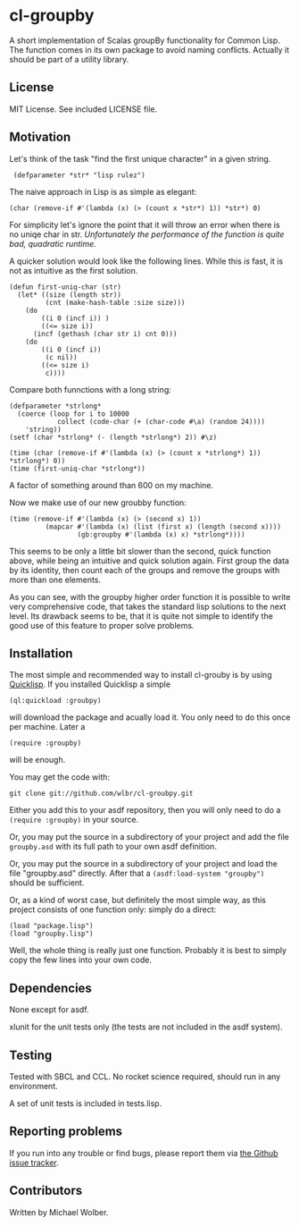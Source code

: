 cl-groupby
==========
A short implementation of Scalas groupBy functionality 
for Common Lisp. The function comes in its own package to avoid naming conflicts. 
Actually it should be part of a utility library.

License
-------
MIT License. See included LICENSE file.

Motivation
----------
Let's think of the task "find the first unique character" in a given string.

     (defparameter *str* "lisp rulez")

The naive approach in Lisp is as simple as elegant:
   
    (char (remove-if #'(lambda (x) (> (count x *str*) 1)) *str*) 0)

For simplicity let's ignore the point that it will throw an error when there is no uniqe char in str. 
_Unfortunately the performance of the function is quite bad, quadratic runtime._

A quicker solution would look like the following lines. While this _is_ fast, it is not as intuitive as the first solution.

    (defun first-uniq-char (str)
      (let* ((size (length str))
             (cnt (make-hash-table :size size)))
        (do
            ((i 0 (incf i)) )
            ((<= size i))
          (incf (gethash (char str i) cnt 0)))
        (do 
            ((i 0 (incf i))
             (c nil))
            ((<= size i) 
             c))))

Compare both funnctions with a long string:

    (defparameter *strlong* 
      (coerce (loop for i to 10000
                collect (code-char (+ (char-code #\a) (random 24)))) 
        'string))
    (setf (char *strlong* (- (length *strlong*) 2)) #\z)

    (time (char (remove-if #'(lambda (x) (> (count x *strlong*) 1)) *strlong*) 0))
    (time (first-uniq-char *strlong*))

A factor of something around than 600 on my machine.

Now we make use of our new groubby function:

    (time (remove-if #'(lambda (x) (> (second x) 1)) 
             (mapcar #'(lambda (x) (list (first x) (length (second x)))) 
                     (gb:groupby #'(lambda (x) x) *strlong*))))

This seems to be only a little bit slower than the second, quick function above, 
while being an intuitive and quick solution again. First group the data by 
its identity, then count each of the groups and remove the groups with more 
than one elements.

As you can see, with the groupby higher order function it is possible to 
write very comprehensive code, that takes the standard lisp solutions to the next 
level. Its drawback seems to be, that it is quite not simple to identify the good 
use of this feature to proper solve problems.


Installation
------------

The most simple and recommended way to install cl-grouby is by using
[Quicklisp](http://www.quicklisp.org). If you installed Quicklisp a simple

    (ql:quickload :groubpy)

will download the package and acually load it. You only need to do
this once per machine. Later a

    (require :groupby)

will be enough.


You may get the code with:

    git clone git://github.com/wlbr/cl-groubpy.git

Either you add this to your asdf repository, then you will only need
to do a `(require :groupby)` in your source.

Or, you may put the source in a subdirectory of your project and add
the file `groupby.asd` with its full path to your own asdf definition.

Or, you may put the source in a subdirectory of your project and load
the file "groupby.asd" directly. After that a `(asdf:load-system "groupby")`
should be sufficient.

Or, as a kind of worst case, but definitely the most simple way, as this 
project consists of one function only: simply do a 
direct:

    (load "package.lisp")
    (load "groupby.lisp")

Well, the whole thing is really just one function. Probably it is best to simply copy 
the few lines into your own code.

Dependencies
---------------
None except for asdf.

xlunit for the unit tests only (the tests are not included in the asdf system).

Testing
----------
Tested with SBCL and CCL. No rocket science required, should run in
any environment.

A set of unit tests is included in tests.lisp.


Reporting problems
------------------
If you run into any trouble or find bugs, please report them 
via [the Github issue tracker](http://github.com/wlbr/cl-groupby/issues).



Contributors
------------
Written by Michael Wolber.
